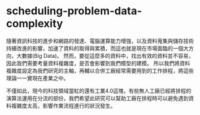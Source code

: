 # scheduling-problem-data-complexity
隨著資訊科技的進步和網路的發達、電腦運算能力增強，以及資料蒐集與儲存技術持續改進的影響，加速了資料的取得與累積，而這也就是現在市場面臨的一個大方向，大數據(Big Data)。
然而，要從這麼多的資料中，找出有效的資料並不容易，因此我們需要考量資料複雜度，是否會影響到我們模型的建模。
所以我們將資料複雜度設定為我們研究的主軸，再輔以合併工廠經常需要用到的工作排程，將這些理論一一實現在產業之中。

不僅如此，現今的科技領域當紅的還有工業4.0這塊，有些無人工廠已經將排程的演算法運用在分流的部份，我們希望此研究可以幫助工廠在排程時可以避免遇到資料複雜度太高，影響作業流程進行的狀況發生。

